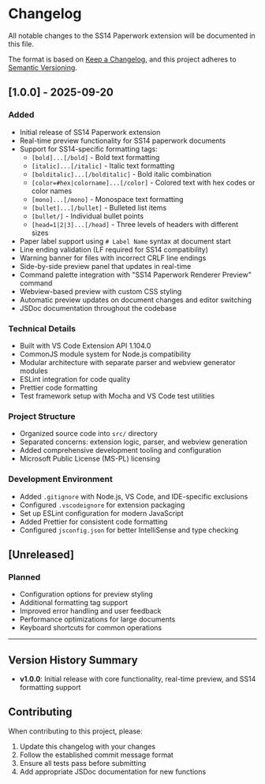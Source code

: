 # Changelog

All notable changes to the SS14 Paperwork extension will be documented in this file.

The format is based on [Keep a Changelog](https://keepachangelog.com/en/1.0.0/),
and this project adheres to [Semantic Versioning](https://semver.org/spec/v2.0.0.html).

## [1.0.0] - 2025-09-20

### Added
- Initial release of SS14 Paperwork extension
- Real-time preview functionality for SS14 paperwork documents
- Support for SS14-specific formatting tags:
    - `[bold]...[/bold]` - Bold text formatting
    - `[italic]...[/italic]` - Italic text formatting
    - `[bolditalic]...[/bolditalic]` - Bold italic combination
    - `[color=#hex|colorname]...[/color]` - Colored text with hex codes or color names
    - `[mono]...[/mono]` - Monospace text formatting
    - `[bullet]...[/bullet]` - Bulleted list items
    - `[bullet/]` - Individual bullet points
    - `[head=1|2|3]...[/head]` - Three levels of headers with different sizes
- Paper label support using `# Label Name` syntax at document start
- Line ending validation (LF required for SS14 compatibility)
- Warning banner for files with incorrect CRLF line endings
- Side-by-side preview panel that updates in real-time
- Command palette integration with "SS14 Paperwork Renderer Preview" command
- Webview-based preview with custom CSS styling
- Automatic preview updates on document changes and editor switching
- JSDoc documentation throughout the codebase

### Technical Details
- Built with VS Code Extension API 1.104.0
- CommonJS module system for Node.js compatibility
- Modular architecture with separate parser and webview generator modules
- ESLint integration for code quality
- Prettier code formatting
- Test framework setup with Mocha and VS Code test utilities

### Project Structure
- Organized source code into `src/` directory
- Separated concerns: extension logic, parser, and webview generation
- Added comprehensive development tooling and configuration
- Microsoft Public License (MS-PL) licensing

### Development Environment
- Added `.gitignore` with Node.js, VS Code, and IDE-specific exclusions
- Configured `.vscodeignore` for extension packaging
- Set up ESLint configuration for modern JavaScript
- Added Prettier for consistent code formatting
- Configured `jsconfig.json` for better IntelliSense and type checking

## [Unreleased]

### Planned
- Configuration options for preview styling
- Additional formatting tag support
- Improved error handling and user feedback
- Performance optimizations for large documents
- Keyboard shortcuts for common operations

---

## Version History Summary
- **v1.0.0**: Initial release with core functionality, real-time preview, and SS14 formatting support

## Contributing

When contributing to this project, please:
1. Update this changelog with your changes
2. Follow the established commit message format
3. Ensure all tests pass before submitting
4. Add appropriate JSDoc documentation for new functions